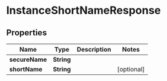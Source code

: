 

# InstanceShortNameResponse


## Properties

| Name | Type | Description | Notes |
|------------ | ------------- | ------------- | -------------|
|**secureName** | **String** |  |  |
|**shortName** | **String** |  |  [optional] |



